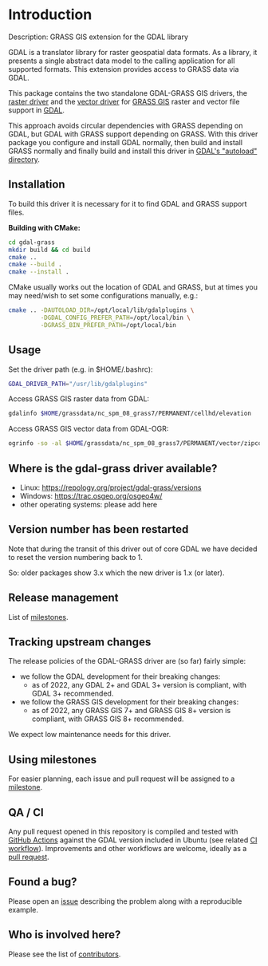 # Introduction

Description: GRASS GIS extension for the GDAL library

GDAL is a translator library for raster geospatial data formats.
As a library, it presents a single abstract data model to the
calling application for all supported formats. This extension
provides access to GRASS data via GDAL.

This package contains the two standalone GDAL-GRASS GIS drivers,
the [raster driver](docs/grass_raster.md) and the [vector driver](docs/grass_vector.md)
for [GRASS GIS](http://grass.osgeo.org/) raster and vector file support
in [GDAL](https://gdal.org/).

This approach avoids circular dependencies with GRASS depending on GDAL,
but GDAL with GRASS support depending on GRASS. With this driver package
you configure and install GDAL normally, then build and install GRASS normally
and finally build and install this driver in
[GDAL's "autoload" directory](https://gdal.org/user/configoptions.html#driver-management).

## Installation

To build this driver it is necessary for it to find GDAL and GRASS
support files.

**Building with CMake:**

```bash
cd gdal-grass
mkdir build && cd build
cmake ..
cmake --build .
cmake --install .
```

CMake usually works out the location of GDAL and GRASS, but at times you
may need/wish to set some configurations manually, e.g.:

```bash
cmake .. -DAUTOLOAD_DIR=/opt/local/lib/gdalplugins \
         -DGDAL_CONFIG_PREFER_PATH=/opt/local/bin \
         -DGRASS_BIN_PREFER_PATH=/opt/local/bin
```

## Usage

Set the driver path (e.g. in $HOME/.bashrc):

```bash
GDAL_DRIVER_PATH="/usr/lib/gdalplugins"
```

Access GRASS GIS raster data from GDAL:

```bash
gdalinfo $HOME/grassdata/nc_spm_08_grass7/PERMANENT/cellhd/elevation
```

Access GRASS GIS vector data from GDAL-OGR:

```bash
ogrinfo -so -al $HOME/grassdata/nc_spm_08_grass7/PERMANENT/vector/zipcodes/head
```

## Where is the gdal-grass driver available?

- Linux: <https://repology.org/project/gdal-grass/versions>
- Windows: <https://trac.osgeo.org/osgeo4w/>
- other operating systems: please add here

## Version number has been restarted

Note that during the transit of this driver out of core GDAL we have
decided to reset the version numbering back to 1.

So: older packages show 3.x which the new driver is 1.x (or later).

## Release management

List of [milestones](https://github.com/OSGeo/gdal-grass/milestones).

## Tracking upstream changes

The release policies of the GDAL-GRASS driver are (so far) fairly simple:

- we follow the GDAL development for their breaking changes:
  - as of 2022, any GDAL 2+ and GDAL 3+ version is compliant, with GDAL 3+ recommended.
- we follow the GRASS GIS development for their breaking changes:
  - as of 2022, any GRASS GIS 7+ and GRASS GIS 8+ version is compliant, with GRASS GIS 8+ recommended.

We expect low maintenance needs for this driver.

## Using milestones

For easier planning, each issue and pull request will be assigned
to a [milestone](https://github.com/OSGeo/gdal-grass/milestones).

## QA / CI

Any pull request opened in this repository is compiled and tested with
[GitHub Actions](https://github.com/OSGeo/gdal-grass/actions) against
the GDAL version included in Ubuntu (see related
[CI workflow](https://github.com/OSGeo/gdal-grass/blob/main/.github/workflows/ubuntu.yml)).
Improvements and other workflows are welcome, ideally as
a [pull request](https://github.com/OSGeo/gdal-grass/pulls).

## Found a bug?

Please open an [issue](https://github.com/OSGeo/gdal-grass/issues) describing
the problem along with a reproducible example.

## Who is involved here?

Please see the list of [contributors](https://github.com/OSGeo/gdal-grass/graphs/contributors).

